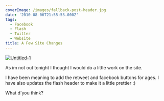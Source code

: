 ```yaml
---
coverImage: /images/fallback-post-header.jpg
date: '2010-08-06T21:55:53.000Z'
tags:
  - Facebook
  - Flash
  - Twitter
  - Website
title: A Few Site Changes
---
```


[![](https://mikecann.co.uk/wp-content/uploads/2010/08/Untitled-1.jpg "Untitled-1")](https://mikecann.co.uk/wp-content/uploads/2010/08/Untitled-1.jpg)

As im not out tonight I thought I would do a little work on the site.<!-- more -->

I have been meaning to add the retweet and facebook buttons for ages. I have also updates the flash header to make it a little prettier :)

What d'you think?
